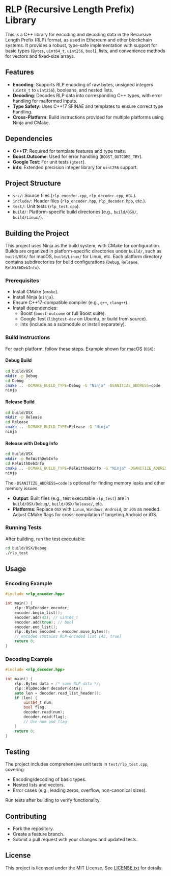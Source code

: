 # RLP (Recursive Length Prefix) Library
This is a C++ library for encoding and decoding data in the Recursive Length Prefix (RLP) format, as used in Ethereum and other blockchain systems. It provides a robust, type-safe implementation with support for basic types (`Bytes`, `uint64_t`, `uint256`, `bool`), lists, and convenience methods for vectors and fixed-size arrays.

## Features

- **Encoding**: Supports RLP encoding of raw bytes, unsigned integers (`uint8_t` to `uint256`), booleans, and nested lists.
- **Decoding**: Decodes RLP data into corresponding C++ types, with error handling for malformed inputs.
- **Type Safety**: Uses C++17 SFINAE and templates to ensure correct type handling.
- **Cross-Platform**: Build instructions provided for multiple platforms using Ninja and CMake.

## Dependencies

- **C++17**: Required for template features and type traits.
- **Boost.Outcome**: Used for error handling (`BOOST_OUTCOME_TRY`).
- **Google Test**: For unit tests (`gtest`).
- **intx**: Extended precision integer library for `uint256` support.

## Project Structure

- `src/`: Source files (`rlp_encoder.cpp`, `rlp_decoder.cpp`, etc.).
- `include/`: Header files (`rlp_encoder.hpp`, `rlp_decoder.hpp`, etc.).
- `test/`: Unit tests (`rlp_test.cpp`).
- `build/`: Platform-specific build directories (e.g., `build/OSX/`, `build/Linux/`).

## Building the Project

This project uses Ninja as the build system, with CMake for configuration. Builds are organized in platform-specific directories under `build/`, such as `build/OSX/` for macOS, `build/Linux/` for Linux, etc. Each platform directory contains subdirectories for build configurations (`Debug`, `Release`, `RelWithDebInfo`).

### Prerequisites

- Install CMake (`cmake`).
- Install Ninja (`ninja`).
- Ensure C++17-compatible compiler (e.g., `g++`, `clang++`).
- Install dependencies:
  - Boost (`boost-outcome` or full Boost suite).
  - Google Test (`libgtest-dev` on Ubuntu, or build from source).
  - intx (include as a submodule or install separately).

### Build Instructions

For each platform, follow these steps. Example shown for macOS (`OSX`):

#### Debug Build
```bash
cd build/OSX
mkdir -p Debug
cd Debug
cmake .. -DCMAKE_BUILD_TYPE=Debug -G "Ninja" -DSANITIZE_ADDRESS=code
ninja
```

#### Release Build
```bash
cd build/OSX
mkdir -p Release
cd Release
cmake .. -DCMAKE_BUILD_TYPE=Release -G "Ninja"
ninja
```

#### Release with Debug Info
```bash
cd build/OSX
mkdir -p RelWithDebInfo
cd RelWithDebInfo
cmake .. -DCMAKE_BUILD_TYPE=RelWithDebInfo -G "Ninja" -DSANITIZE_ADDRESS=code
ninja
```

The ```-DSANITIZE_ADDRESS=code``` is optional for finding memory leaks and other memory issues

- **Output**: Built files (e.g., test executable `rlp_test`) are in `build/OSX/Debug/`, `build/OSX/Release/`, etc.
- **Platforms**: Replace `OSX` with `Linux`, `Windows`, `Android`, or `iOS` as needed. Adjust CMake flags for cross-compilation if targeting Android or iOS.

### Running Tests
After building, run the test executable:
```bash
cd build/OSX/Debug
./rlp_test
```

## Usage

### Encoding Example
```cpp
#include <rlp_encoder.hpp>

int main() {
    rlp::RlpEncoder encoder;
    encoder.begin_list();
    encoder.add(42); // uint64_t
    encoder.add(true); // bool
    encoder.end_list();
    rlp::Bytes encoded = encoder.move_bytes();
    // encoded contains RLP-encoded list [42, true]
    return 0;
}
```

### Decoding Example
```cpp
#include <rlp_decoder.hpp>

int main() {
    rlp::Bytes data = /* some RLP data */;
    rlp::RlpDecoder decoder(data);
    auto len = decoder.read_list_header();
    if (len) {
        uint64_t num;
        bool flag;
        decoder.read(num);
        decoder.read(flag);
        // Use num and flag
    }
    return 0;
}
```

## Testing

The project includes comprehensive unit tests in `test/rlp_test.cpp`, covering:
- Encoding/decoding of basic types.
- Nested lists and vectors.
- Error cases (e.g., leading zeros, overflow, non-canonical sizes).

Run tests after building to verify functionality.

## Contributing

- Fork the repository.
- Create a feature branch.
- Submit a pull request with your changes and updated tests.

## License

This project is licensed under the MIT License. See [LICENSE.txt](LICENSE.txt) for details.

